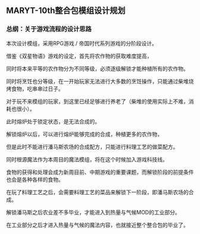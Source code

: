 ## MARYT-10th整合包模组设计规划
### 总纲：关于游戏流程的设计思路
本次设计模组，采用RPG游戏 / 帝国时代系列游戏的分阶段设计。

借鉴《双星物语》游戏的设定，首先将农作物的获取难度提高，

同时将本来平等的农作物分为不同等级，必须逐级解锁才能种植所有的农作物。

同时将烹饪也分等级，在一开始玩家无法进行大多数的烹饪操作，只能通过柴堆烧烤食物，吃串串过日子。

对于玩不来模组的玩家，到这里已经足够进行养老了（柴堆的使用实际上不难，消耗也很小）。

此时熔炉处于锁定状态，是无法合成的。

解锁熔炉以后，可以进行熔炉能够完成的合成，种植更多的农作物，

但是此时不能进行潘马斯农场的合成配方，只能进行料理工艺的做菜配方。

同时根源魔法作为本周目的魔法模组，将在这个时候加入游戏科技线。

食物的获得和处理会成为新周目前、中期游戏的重要课题，而解锁阶段的前提条件也会是各种各样的食物。

在玩了料理工艺之后，会需要料理工艺的菜品来解锁下一阶段，即潘马斯农场的合成。

解锁潘马斯之后农业差不多毕业，才能进入到热量与气候MOD的工业部分。

在工业部分之后才进入热量与气候的魔法内容，也就接近整个整合包的毕业了。
